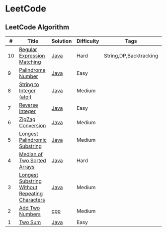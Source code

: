 LeetCode
===

## LeetCode Algorithm

| #   | Title                                                                                                                                       | Solution                                                                           | Difficulty | Tags                   | Remarks                                                                                                                                                                |
| --- | ------------------------------------------------------------------------------------------------------------------------------------------- | ---------------------------------------------------------------------------------- | ---------- | ---------------------- | ---------------------------------------------------------------------------------------------------------------------------------------------------------------------- |
| 10  | [Regular Expression Matching](https://leetcode.com/problems/regular-expression-matching/description/)                                       | [Java](./algorithms/java/RegularExpressionMatching/Solution.java)                  | Hard       | String,DP,Backtracking | [blog](http://123.207.39.131/2018/06/08/%E5%89%91%E6%8C%87offer%E9%9D%A2%E8%AF%95%E9%A2%9819%EF%BC%9A%E6%AD%A3%E5%88%99%E8%A1%A8%E8%BE%BE%E5%BC%8F%E5%8C%B9%E9%85%8D/) |
| 9   | [Palindrome Number](https://leetcode.com/problems/palindrome-number/description/)                                                           | [Java](./algorithms/java/PalindromeNumber/Solution.java)                           | Easy       |                        |                                                                                                                                                                        |
| 8   | [String to Integer (atoi)](https://leetcode.com/problems/string-to-integer-atoi/description/)                                               | [Java](./algorithms/java/String2Integer/Solution.java)                             | Medium     |                        |                                                                                                                                                                        |
| 7   | [Reverse Integer](https://leetcode.com/problems/reverse-integer/description/)                                                               | [Java](./algorithms/java/ReverseInteger/Solution.java)                             | Easy       |                        |                                                                                                                                                                        |
| 6   | [ZigZag Conversion](https://leetcode.com/problems/zigzag-conversion/description/)                                                           | [Java](./algorithms/java/ZigZagConversion/Solution.java)                           | Medium     |                        |                                                                                                                                                                        |
| 5   | [Longest Palindromic Substring](https://leetcode.com/problems/longest-palindromic-substring/description/)                                   | [Java](./algorithms/java/LongestPalindromicSubstring/Solution.java)                | Medium     |                        |                                                                                                                                                                        |
| 4   | [Median of Two Sorted Arrays](https://leetcode.com/problems/median-of-two-sorted-arrays/description/)                                       | [Java](./algorithms/java/MedianofTwoSortedArrays/Solution.java)                    | Hard       |                        |                                                                                                                                                                        |
| 3   | [Longest Substring Without Repeating Characters](https://leetcode.com/problems/longest-substring-without-repeating-characters/description/) | [Java](./algorithms/java/LongestSubstringWithoutRepeatingCharacters/Solution.java) | Medium     |                        |                                                                                                                                                                        |
| 2   | [Add Two Numbers](https://leetcode.com/problems/add-two-numbers/description/)                                                               | [cpp](./algorithms/cpp/AddTwoNumbers/addTwoNumbers.cpp)                            | Medium     |                        |                                                                                                                                                                        |
| 1   | [Two Sum](https://leetcode.com/problems/two-sum/description/)                                                                               | [Java](./algorithms/java/TwoSum/Solution.java)                                     | Easy       |                        |                                                                                                                                                                        |